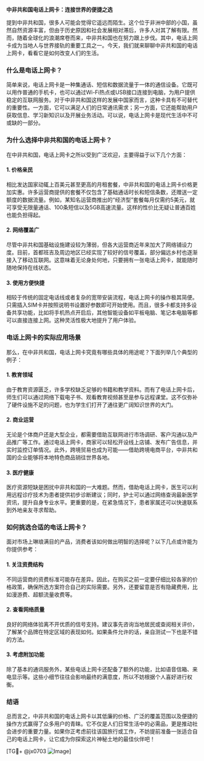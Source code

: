 **中非共和国电话上网卡：连接世界的便捷之选**

提到中非共和国，很多人可能会觉得它遥远而陌生。这个位于非洲中部的小国，虽然自然资源丰富，但由于历史原因和社会发展相对滞后，许多人对其了解有限。然而，随着全球化的浪潮席卷而来，中非共和国也在努力跟上步伐。其中，电话上网卡成为当地人与世界接轨的重要工具之一。今天，我们就来聊聊中非共和国的电话上网卡，看看它是如何改变人们的生活。

### **什么是电话上网卡？**
简单来说，电话上网卡是一种集通话、短信和数据流量于一体的通信设备。它既可以用作普通的手机卡，也可以通过Wi-Fi热点或USB接口连接到电脑，为用户提供稳定的互联网服务。对于中非共和国这样的发展中国家而言，这种卡具有不可替代的重要性。一方面，它可以满足人们的日常通讯需求；另一方面，它还能帮助用户获取信息、学习新知识以及开展业务活动。可以说，电话上网卡是现代生活中不可或缺的一部分。

### **为什么选择中非共和国的电话上网卡？**
在中非共和国，电话上网卡之所以受到广泛欢迎，主要得益于以下几个方面：

#### **1. 价格亲民**
相比发达国家动辄上百美元甚至更高的月租套餐，中非共和国的电话上网卡价格更加实惠。许多运营商提供的套餐不仅包含了基础通话时长和短信条数，还赠送一定额度的数据流量。例如，某知名运营商推出的“经济型”套餐每月仅需约5美元，就可享受无限量通话、100条短信以及5GB高速流量。这样的性价比无疑让普通百姓也能负担得起。

#### **2. 网络覆盖广**
尽管中非共和国基础设施建设较为薄弱，但各大运营商近年来加大了网络铺设力度。目前，首都班吉及周边地区已经实现了较好的信号覆盖，部分偏远乡村也逐渐接入了移动互联网。这意味着无论身处何地，只要拥有一张电话上网卡，就能随时随地保持在线状态。

#### **3. 使用方便快捷**
相较于传统的固定电话线或者复杂的宽带安装流程，电话上网卡的操作极其简便。只需插入SIM卡并按照说明书设置好参数即可开始使用。而且，很多卡都支持多设备共享功能，比如将手机热点开启后，其他智能设备如平板电脑、笔记本电脑等都可以直接连接上网。这种灵活性极大地提升了用户体验。

### **电话上网卡的实际应用场景**
那么，在中非共和国，电话上网卡究竟有哪些具体的用途呢？下面列举几个典型的例子：

#### **1. 教育领域**
由于教育资源匮乏，许多学校缺乏足够的书籍和教学资料。而有了电话上网卡后，师生们可以通过网络下载电子书、观看教育视频甚至是参与远程课堂。这不仅弥补了硬件设施不足的问题，也为学生们打开了通往更广阔知识世界的大门。

#### **2. 商业运营**
无论是个体商户还是大型企业，都需要借助互联网进行市场调研、客户沟通以及产品推广等工作。通过电话上网卡，商家可以轻松开设线上店铺、发布广告信息，并实时监控订单情况。此外，跨境贸易也成为可能——借助跨境电商平台，中非共和国的企业能够将本地特色商品销往世界各地。

#### **3. 医疗健康**
医疗资源短缺是困扰中非共和国的一大难题。然而，借助电话上网卡，医生可以利用远程诊疗技术为患者提供初步诊断建议；同时，护士可以通过网络查询最新医学资讯，提升自身专业水平。更重要的是，在紧急情况下，患者家属还可以快速联系到外地亲友寻求帮助。

### **如何挑选合适的电话上网卡？**
面对市场上琳琅满目的产品，消费者该如何做出明智的选择呢？以下几点或许能为你提供参考：

#### **1. 关注资费结构**
不同运营商的资费标准可能存在差异。因此，在购买之前一定要仔细比较各家的价格政策，确保所选方案符合自己的实际需要。另外，还要留意是否有隐藏费用，比如漫游费、超额流量收费等。

#### **2. 查看网络质量**
良好的网络体验离不开优质的信号支持。建议事先咨询当地居民或查阅相关评价，了解某个品牌在特定区域的表现如何。如果条件允许的话，亲自测试一下也是不错的方法。

#### **3. 考虑附加功能**
除了基本的通讯服务外，某些电话上网卡还配备了额外的功能，比如语音信箱、来电显示等。这些小细节往往会影响最终的满意度，所以不妨根据个人喜好进行权衡。

### **结语**
总而言之，中非共和国的电话上网卡以其低廉的价格、广泛的覆盖范围以及便捷的操作方式赢得了众多用户的青睐。它不仅是人们日常生活中的必需品，更是推动社会进步的重要力量。如果你正考虑前往该国旅行或工作，不妨提前准备一张适合自己的电话上网卡，让它成为你探索这片神秘土地的最佳伙伴吧！

[TG💪+ @jx0703 ![Image](https://github.com/user-attachments/assets/dbca1d08-cadb-493c-b0ec-ad6f7a83f270)]